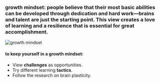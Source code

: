 ### growth mindset:  people believe that their most basic abilities can be developed through dedication and hard work—brains and talent are just the starting point. This view creates a love of learning and a resilience that is essential for great accomplishment.
![growth mindset](https://sites.google.com/a/vestavia.k12.al.us/ms-carr-s-race-cars/_/rsrc/1564519434862/parent-information/growth-mindset/Screen%20Shot%202019-07-30%20at%203.42.51%20PM.png)

#### to keep yourself in a growth mindset:
- View **challenges** as opportunities.
- Try different learning **tactics**.
- Follow the research on brain plasticity.